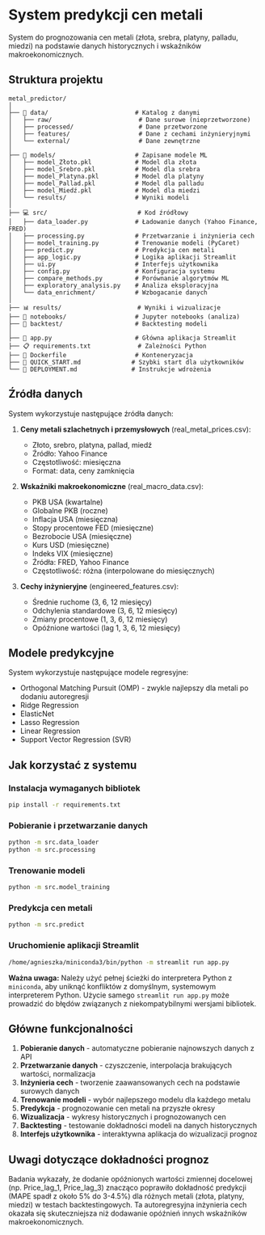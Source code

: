 # System predykcji cen metali

System do prognozowania cen metali (złota, srebra, platyny, palladu, miedzi) na podstawie danych historycznych i wskaźników makroekonomicznych.

## Struktura projektu

```
metal_predictor/
│
├── 📁 data/                        # Katalog z danymi
│   ├── raw/                        # Dane surowe (nieprzetworzone)
│   ├── processed/                  # Dane przetworzone
│   ├── features/                   # Dane z cechami inżynieryjnymi
│   └── external/                   # Dane zewnętrzne
│
├── 🤖 models/                      # Zapisane modele ML
│   ├── model_Złoto.pkl            # Model dla złota
│   ├── model_Srebro.pkl           # Model dla srebra
│   ├── model_Platyna.pkl          # Model dla platyny
│   ├── model_Pallad.pkl           # Model dla palladu
│   ├── model_Miedź.pkl            # Model dla miedzi
│   └── results/                   # Wyniki modeli
│
├── 💻 src/                         # Kod źródłowy
│   ├── data_loader.py             # Ładowanie danych (Yahoo Finance, FRED)
│   ├── processing.py              # Przetwarzanie i inżynieria cech
│   ├── model_training.py          # Trenowanie modeli (PyCaret)
│   ├── predict.py                 # Predykcja cen metali
│   ├── app_logic.py               # Logika aplikacji Streamlit
│   ├── ui.py                      # Interfejs użytkownika
│   ├── config.py                  # Konfiguracja systemu
│   ├── compare_methods.py         # Porównanie algorytmów ML
│   ├── exploratory_analysis.py    # Analiza eksploracyjna
│   └── data_enrichment/           # Wzbogacanie danych
│
├── 📊 results/                     # Wyniki i wizualizacje
├── 📓 notebooks/                   # Jupyter notebooks (analiza)
├── 🔄 backtest/                    # Backtesting modeli
│
├── 🚀 app.py                       # Główna aplikacja Streamlit
├── 📋 requirements.txt             # Zależności Python
├── 🐳 Dockerfile                   # Konteneryzacja
├── 📖 QUICK_START.md              # Szybki start dla użytkowników
└── 🔧 DEPLOYMENT.md               # Instrukcje wdrożenia
```

## Źródła danych

System wykorzystuje następujące źródła danych:

1. **Ceny metali szlachetnych i przemysłowych** (real_metal_prices.csv):
   - Złoto, srebro, platyna, pallad, miedź
   - Źródło: Yahoo Finance
   - Częstotliwość: miesięczna
   - Format: data, ceny zamknięcia

2. **Wskaźniki makroekonomiczne** (real_macro_data.csv):
   - PKB USA (kwartalne)
   - Globalne PKB (roczne)
   - Inflacja USA (miesięczna)
   - Stopy procentowe FED (miesięczne)
   - Bezrobocie USA (miesięczne)
   - Kurs USD (miesięczne)
   - Indeks VIX (miesięczne)
   - Źródła: FRED, Yahoo Finance
   - Częstotliwość: różna (interpolowane do miesięcznych)

3. **Cechy inżynieryjne** (engineered_features.csv):
   - Średnie ruchome (3, 6, 12 miesięcy)
   - Odchylenia standardowe (3, 6, 12 miesięcy)
   - Zmiany procentowe (1, 3, 6, 12 miesięcy)
   - Opóźnione wartości (lag 1, 3, 6, 12 miesięcy)

## Modele predykcyjne

System wykorzystuje następujące modele regresyjne:

- Orthogonal Matching Pursuit (OMP) - zwykle najlepszy dla metali po dodaniu autoregresji
- Ridge Regression
- ElasticNet
- Lasso Regression
- Linear Regression
- Support Vector Regression (SVR)

## Jak korzystać z systemu

### Instalacja wymaganych bibliotek

```bash
pip install -r requirements.txt
```

### Pobieranie i przetwarzanie danych

```bash
python -m src.data_loader
python -m src.processing
```

### Trenowanie modeli

```bash
python -m src.model_training
```

### Predykcja cen metali

```bash
python -m src.predict
```

### Uruchomienie aplikacji Streamlit

```bash
/home/agnieszka/miniconda3/bin/python -m streamlit run app.py
```

**Ważna uwaga:** Należy użyć pełnej ścieżki do interpretera Python z `miniconda`, aby uniknąć konfliktów z domyślnym, systemowym interpreterem Python. Użycie samego `streamlit run app.py` może prowadzić do błędów związanych z niekompatybilnymi wersjami bibliotek.

## Główne funkcjonalności

1. **Pobieranie danych** - automatyczne pobieranie najnowszych danych z API
2. **Przetwarzanie danych** - czyszczenie, interpolacja brakujących wartości, normalizacja
3. **Inżynieria cech** - tworzenie zaawansowanych cech na podstawie surowych danych
4. **Trenowanie modeli** - wybór najlepszego modelu dla każdego metalu
5. **Predykcja** - prognozowanie cen metali na przyszłe okresy
6. **Wizualizacja** - wykresy historycznych i prognozowanych cen
7. **Backtesting** - testowanie dokładności modeli na danych historycznych
8. **Interfejs użytkownika** - interaktywna aplikacja do wizualizacji prognoz

## Uwagi dotyczące dokładności prognoz

Badania wykazały, że dodanie opóźnionych wartości zmiennej docelowej (np. Price_lag_1, Price_lag_3) znacząco poprawiło dokładność predykcji (MAPE spadł z około 5% do 3-4.5%) dla różnych metali (złota, platyny, miedzi) w testach backtestingowych. Ta autoregresyjna inżynieria cech okazała się skuteczniejsza niż dodawanie opóźnień innych wskaźników makroekonomicznych.
